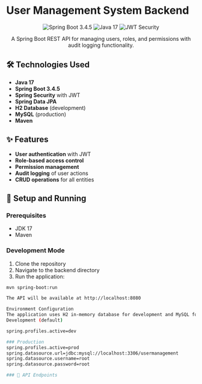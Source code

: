 # User Management System Backend

<div align="center">
 <img src="https://img.shields.io/badge/spring%20boot-3.4.5-green.svg" alt="Spring Boot 3.4.5">
 <img src="https://img.shields.io/badge/java-17-orange.svg" alt="Java 17">
 <img src="https://img.shields.io/badge/JWT-security-blue.svg" alt="JWT Security">
</div>

<p align="center">
 A Spring Boot REST API for managing users, roles, and permissions with audit logging functionality.
</p>

## 🛠️ Technologies Used

- **Java 17**
- **Spring Boot 3.4.5**
- **Spring Security** with JWT
- **Spring Data JPA**
- **H2 Database** (development)
- **MySQL** (production)
- **Maven**

## ✨ Features

- **User authentication** with JWT
- **Role-based access control**
- **Permission management**
- **Audit logging** of user actions
- **CRUD operations** for all entities

## 🚀 Setup and Running

### Prerequisites
- JDK 17
- Maven

### Development Mode

1. Clone the repository
2. Navigate to the backend directory
3. Run the application:
```bash
mvn spring-boot:run

The API will be available at http://localhost:8080

Environment Configuration
The application uses H2 in-memory database for development and MySQL for production.
Development (default)

spring.profiles.active=dev

### Production
spring.profiles.active=prod
spring.datasource.url=jdbc:mysql://localhost:3306/usermanagement
spring.datasource.username=root
spring.datasource.password=root

### 📖 API Endpoints
